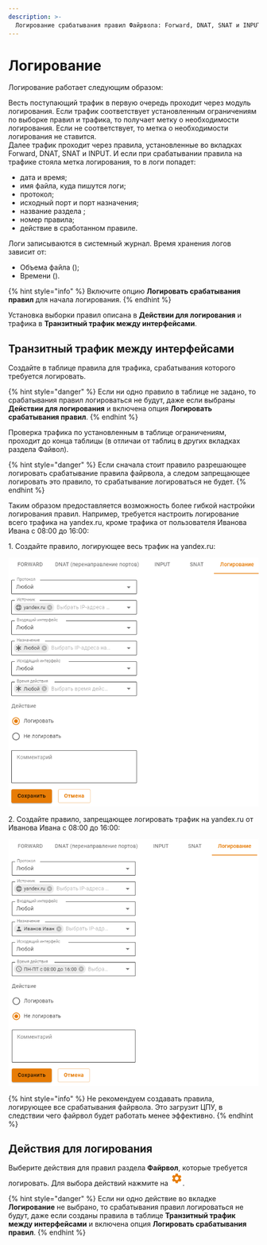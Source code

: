 ```yaml
---
description: >-
  Логирование срабатывания правил Файрвола: Forward, DNAT, SNAT и INPUT.
---
```


# Логирование

Логирование работает следующим образом:

Весть поступающий трафик в первую очередь проходит через модуль логирования. Если трафик соответствует установленным ограничениям по выборке правил и трафика, то получает метку о необходимости логирования. Если не соответствует, то метка о необходимости логирования не ставится. \
Далее трафик проходит через правила, установленные во вкладках Forward, DNAT, SNAT и INPUT. И если при срабатывании правила на трафике стояла метка логирования, то в логи попадет: 
* дата и время;
* имя файла, куда пишутся логи; 
* протокол;  
* исходный порт и порт назначения; 
* название раздела ;
* номер правила; 
* действие в сработанном правиле.

Логи записываются в системный журнал. Время хранения логов зависит от:

* Объема файла ();
* Времени ().

{% hint style="info" %}
Включите опцию **Логировать срабатывания правил** для начала логирования. 
{% endhint %}

Установка выборки правил описана в **Действии для логирования** и трафика в **Транзитный трафик между интерфейсами**.

## Транзитный трафик между интерфейсами

Создайте в таблице правила для трафика, срабатывания которого требуется логировать.

{% hint style="danger" %}
Если ни одно правило в таблице не задано, то срабатывания правил логироваться не будут, даже если выбраны **Действии для логирования** и включена опция **Логировать срабатывания правил**.
{% endhint %}

Проверка трафика по установленным в таблице ограничениям, проходит до конца таблицы (в отличаи от таблиц в других вкладках раздела Файвол). 

{% hint style="danger" %}
Если сначала стоит правило разрешающее логировать срабатывание правила файрвола, а следом запрещающее логировать это правило, то срабатывание логироваться не будет.
{% endhint %}

Таким образом предоставляется возможность более гибкой настройки логирования правил. Например, требуется настроить логирование всего трафика на yandex.ru, кроме трафика от пользователя Иванова Ивана с 08:00 до 16:00:

1\. Создайте правило, логирующее весь трафик на yandex.ru:

![](../../.gitbook/assets/logging.png)

2\. Создайте правило, запрещающее логировать трафик на yandex.ru от Иванова Ивана с 08:00 до 16:00:

![](../../.gitbook/assets/logging1.png)

{% hint style="info" %}
Не рекомендуем создавать правила, логирующее все срабатывания файрвола. Это загрузит ЦПУ, в следствии чего файрвол будет работать менее эффективно. 
{% endhint %}

## Действия для логирования

Выберите действия для правил раздела **Файрвол**, которые требуется логировать. Для выбора действий нажмите на ![](../../.gitbook/assets/icon-gear.png).

{% hint style="danger" %}
Если ни одно действие во вкладке **Логирование** не выбрано, то срабатывания правил логироваться не будут, даже если созданы правила в таблице **Транзитный трафик между интерфейсами** и включена опция **Логировать срабатывания правил**.
{% endhint %}
